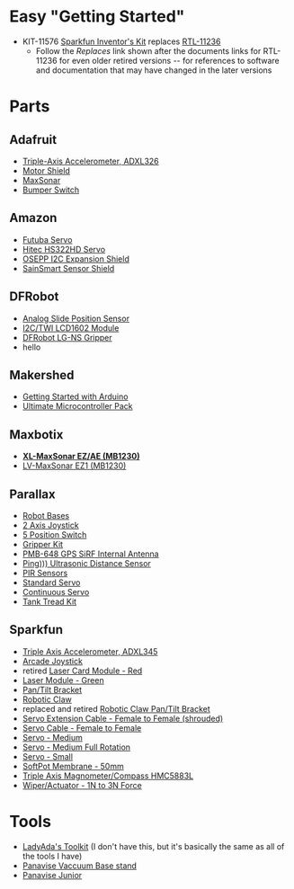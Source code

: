 # Easy "Getting Started"

- KIT-11576 [Sparkfun Inventor's Kit](https://www.sparkfun.com/products/12060) replaces [RTL-11236](https://www.sparkfun.com/products/retired/11236)
  * Follow the _Replaces_ link shown after the documents links for RTL-11236 for even older retired versions -- for references to software and documentation that may have changed in the later versions

# Parts


## Adafruit

- [Triple-Axis Accelerometer, ADXL326](http://www.adafruit.com/products/1018)
- [Motor Shield](http://www.adafruit.com/products/1438)
- [MaxSonar](https://www.adafruit.com/products/172)
- [Bumper Switch](https://www.adafruit.com/products/818)


## Amazon

- [Futuba Servo](http://www.amazon.com/Futaba-S3003-Servo-Standard/dp/B0015H2V72/ref=sr_1_1?s=toys-and-games&ie=UTF8&qid=1345046435&sr=1-1&keywords=futaba+servo)
- [Hitec HS322HD Servo](http://www.amazon.com/Hitec-33322S-HS-322HD-Standard-Karbonite/dp/B0006O3XEA/ref=sr_1_cc_2?s=aps&ie=UTF8&qid=1345046396&sr=1-2-catcorr&keywords=hitec+servo)
- [OSEPP I2C Expansion Shield](http://www.amazon.com/OSEPP-I2CSHD-01-I2C-Expansion-Shield/dp/B008MOOEA8/ref=sr_1_1?ie=UTF8&qid=1435807356&sr=8-1&keywords=OSEPP+I2C+Expansion+Shield+Arduino+Compatible)
- [SainSmart Sensor Shield](http://www.amazon.com/SainSmart-Sensor-Digital-Arduino-Duemilanove/dp/B006TQ314G)


## DFRobot

- [Analog Slide Position Sensor](http://www.dfrobot.com/index.php?route=product/product&filter_name=slide&product_id=131)
- [I2C/TWI LCD1602 Module](http://www.dfrobot.com/index.php?route=product/product&filter_name=i2c/twi&product_id=135)
- [DFRobot LG-NS Gripper](http://www.dfrobot.com/index.php?route=product/product&filter_name=gripper&product_id=628#.UCvGymNST_k)
- hello


## Makershed

- [Getting Started with Arduino](http://www.makershed.com/Getting_Started_with_Arduino_Kit_V3_0_p/msgsa.htm)
- [Ultimate Microcontroller Pack](http://www.makershed.com/Ultimate_Microcontroller_Pack_p/msump.htm)

## Maxbotix

- **[XL-MaxSonar EZ/AE (MB1230)](http://www.maxbotix.com/products/XL-EZ.htm)**
- [LV-MaxSonar EZ1 (MB1230)](http://www.maxbotix.com/products/LV.htm)

## Parallax

- [Robot Bases](https://www.parallax.com/catalog/robotics/complete-robots)
- [2 Axis Joystick](https://www.parallax.com/product/27800)
- [5 Position Switch](https://www.parallax.com/product/27801)
- [Gripper Kit](https://www.parallax.com/product/28202)
- [PMB-648 GPS SiRF Internal Antenna](https://www.parallax.com/product/28501)
- [Ping))) Ultrasonic Distance Sensor](https://www.parallax.com/product/28015)
- [PIR Sensors](https://www.parallax.com/search?search_api_views_fulltext=pir+sensor)
- [Standard Servo](https://www.parallax.com/product/900-00005)
- [Continuous Servo](https://www.parallax.com/product/900-00008)
- [Tank Tread Kit](https://www.parallax.com/product/28106)


## Sparkfun


- [Triple Axis Accelerometer, ADXL345](https://www.sparkfun.com/products/9836)
- [Arcade Joystick](http://www.sparkfun.com/products/9136)
- retired [Laser Card Module - Red](http://www.sparkfun.com/products/594)
- [Laser Module - Green](https://www.sparkfun.com/products/9906)
- [Pan/Tilt Bracket](http://www.sparkfun.com/products/10335)
- [Robotic Claw](http://www.sparkfun.com/products/10332)
- replaced and retired [Robotic Claw Pan/Tilt Bracket](http://www.sparkfun.com/products/10826)
- [Servo Extension Cable - Female to Female (shrouded)](http://www.sparkfun.com/products/8738)
- [Servo Cable - Female to Female](http://www.sparkfun.com/products/9187)
- [Servo - Medium](http://www.sparkfun.com/products/10333)
- [Servo - Medium Full Rotation](http://www.sparkfun.com/products/10189)
- [Servo - Small](http://www.sparkfun.com/products/9065)
- [SoftPot Membrane - 50mm](http://www.sparkfun.com/products/8680)
- [Triple Axis Magnometer/Compass HMC5883L](https://www.sparkfun.com/products/10530)
- [Wiper/Actuator - 1N to 3N Force](http://www.sparkfun.com/products/9075)



# Tools

- [LadyAda's Toolkit](https://www.adafruit.com/products/136) (I don't have this, but it's basically the same as all of the tools I have)
- [Panavise Vaccuum Base stand](http://www.amazon.com/PanaVise-209-Vacuum-Base-Jr/dp/B000CONJUM/ref=sr_1_3?ie=UTF8&qid=1345046483&sr=8-3&keywords=panavise)
- [Panavise Junior](http://www.amazon.com/PanaVise-Model-201-Junior-Miniature/dp/B000B61D22/ref=sr_1_1?ie=UTF8&qid=1345046483&sr=8-1&keywords=panavise)
